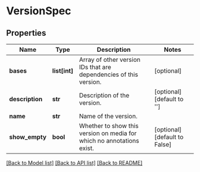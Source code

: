 # VersionSpec

## Properties
Name | Type | Description | Notes
------------ | ------------- | ------------- | -------------
**bases** | **list[int]** | Array of other version IDs that are dependencies of this version. | [optional] 
**description** | **str** | Description of the version. | [optional] [default to '']
**name** | **str** | Name of the version. | 
**show_empty** | **bool** | Whether to show this version on media for which no annotations exist. | [optional] [default to False]

[[Back to Model list]](../README.md#documentation-for-models) [[Back to API list]](../README.md#documentation-for-api-endpoints) [[Back to README]](../README.md)

